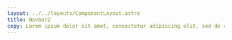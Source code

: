 ```yaml
---
layout: ../../layouts/ComponentLayout.astro
title: Navbar2
copy: Lorem ipsum dolor sit amet, consectetur adipiscing elit, sed do eiusmod tempor incididunt ut labore et dolore magna aliqua.
---
```


